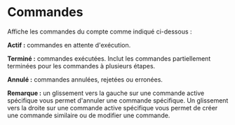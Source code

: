 # **Commandes**

Affiche les commandes du compte comme indiqué ci-dessous :

**Actif :** commandes en attente d'exécution.

**Terminé :** commandes exécutées. Inclut les commandes partiellement terminées pour les commandes à plusieurs étapes.

**Annulé :** commandes annulées, rejetées ou erronées.

**Remarque :** un glissement vers la gauche sur une commande active spécifique vous permet d'annuler une commande spécifique.
Un glissement vers la droite sur une commande active spécifique vous permet de créer une commande similaire ou de modifier une commande.
